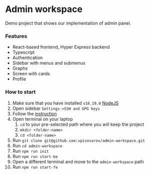 # Admin workspace
Demo project that shows our implementation of admin panel.
### Features
- React-based frontend, Hyper Express backend
- Typescript
- Authentication
- Sidebar with menus and submenus
- Graphs
- Screen with cards
- Profile

### How to start
1. Make sure that you have installed `v18.19.0` [NodeJS](https://nodejs.org/download/release/v18.19.0/)
2. Open sidebar `Settings->SSH and GPG keys`
3. Follow the [instruction](https://docs.github.com/authentication/connecting-to-github-with-ssh)
4. Open terminal on your laptop
    1. `cd` to your pre-selected path where you will keep the project
    2. `mkdir <folder-name>`
    3. `cd <folder-name>`
6. Run `git clone git@github.com:vpivovarov/admin-workspace.git`
7. Run `cd admin-workspace`
8. Run `npm run init`
9. Run `npm run start-be`
10. Open a different terminal and move to the `admin-workspace` path
11. Run `npm run start-fe`
